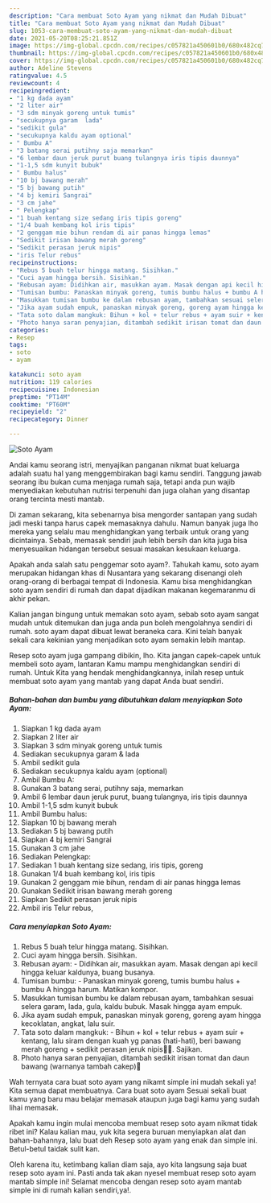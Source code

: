 ```yaml
---
description: "Cara membuat Soto Ayam yang nikmat dan Mudah Dibuat"
title: "Cara membuat Soto Ayam yang nikmat dan Mudah Dibuat"
slug: 1053-cara-membuat-soto-ayam-yang-nikmat-dan-mudah-dibuat
date: 2021-05-20T08:25:21.851Z
image: https://img-global.cpcdn.com/recipes/c057821a450601b0/680x482cq70/soto-ayam-foto-resep-utama.jpg
thumbnail: https://img-global.cpcdn.com/recipes/c057821a450601b0/680x482cq70/soto-ayam-foto-resep-utama.jpg
cover: https://img-global.cpcdn.com/recipes/c057821a450601b0/680x482cq70/soto-ayam-foto-resep-utama.jpg
author: Adeline Stevens
ratingvalue: 4.5
reviewcount: 4
recipeingredient:
- "1 kg dada ayam"
- "2 liter air"
- "3 sdm minyak goreng untuk tumis"
- "secukupnya garam  lada"
- "sedikit gula"
- "secukupnya kaldu ayam optional"
- " Bumbu A"
- "3 batang serai putihny saja memarkan"
- "6 lembar daun jeruk purut buang tulangnya iris tipis daunnya"
- "1-1,5 sdm kunyit bubuk"
- " Bumbu halus"
- "10 bj bawang merah"
- "5 bj bawang putih"
- "4 bj kemiri Sangrai"
- "3 cm jahe"
- " Pelengkap"
- "1 buah kentang size sedang iris tipis goreng"
- "1/4 buah kembang kol iris tipis"
- "2 genggam mie bihun rendam di air panas hingga lemas"
- "Sedikit irisan bawang merah goreng"
- "Sedikit perasan jeruk nipis"
- "iris Telur rebus"
recipeinstructions:
- "Rebus 5 buah telur hingga matang. Sisihkan."
- "Cuci ayam hingga bersih. Sisihkan."
- "Rebusan ayam: Didihkan air, masukkan ayam. Masak dengan api kecil hingga keluar kaldunya, buang busanya."
- "Tumisan bumbu: Panaskan minyak goreng, tumis bumbu halus + bumbu A hingga harum. Matikan kompor."
- "Masukkan tumisan bumbu ke dalam rebusan ayam, tambahkan sesuai selera garam, lada, gula, kaldu bubuk. Masak hingga ayam empuk."
- "Jika ayam sudah empuk, panaskan minyak goreng, goreng ayam hingga kecoklatan, angkat, lalu suir."
- "Tata soto dalam mangkuk: Bihun + kol + telur rebus + ayam suir + kentang, lalu siram dengan kuah yg panas (hati-hati), beri bawang merah goreng + sedikit perasan jeruk nipis🤤🤤. Sajikan."
- "Photo hanya saran penyajian, ditambah sedikit irisan tomat dan daun bawang (warnanya tambah cakep)🤩"
categories:
- Resep
tags:
- soto
- ayam

katakunci: soto ayam 
nutrition: 119 calories
recipecuisine: Indonesian
preptime: "PT14M"
cooktime: "PT60M"
recipeyield: "2"
recipecategory: Dinner

---
```



![Soto Ayam](https://img-global.cpcdn.com/recipes/c057821a450601b0/680x482cq70/soto-ayam-foto-resep-utama.jpg)

Andai kamu seorang istri, menyajikan panganan nikmat buat keluarga adalah suatu hal yang menggembirakan bagi kamu sendiri. Tanggung jawab seorang ibu bukan cuma menjaga rumah saja, tetapi anda pun wajib menyediakan kebutuhan nutrisi terpenuhi dan juga olahan yang disantap orang tercinta mesti mantab.

Di zaman  sekarang, kita sebenarnya bisa mengorder santapan yang sudah jadi meski tanpa harus capek memasaknya dahulu. Namun banyak juga lho mereka yang selalu mau menghidangkan yang terbaik untuk orang yang dicintainya. Sebab, memasak sendiri jauh lebih bersih dan kita juga bisa menyesuaikan hidangan tersebut sesuai masakan kesukaan keluarga. 



Apakah anda salah satu penggemar soto ayam?. Tahukah kamu, soto ayam merupakan hidangan khas di Nusantara yang sekarang disenangi oleh orang-orang di berbagai tempat di Indonesia. Kamu bisa menghidangkan soto ayam sendiri di rumah dan dapat dijadikan makanan kegemaranmu di akhir pekan.

Kalian jangan bingung untuk memakan soto ayam, sebab soto ayam sangat mudah untuk ditemukan dan juga anda pun boleh mengolahnya sendiri di rumah. soto ayam dapat dibuat lewat beraneka cara. Kini telah banyak sekali cara kekinian yang menjadikan soto ayam semakin lebih mantap.

Resep soto ayam juga gampang dibikin, lho. Kita jangan capek-capek untuk membeli soto ayam, lantaran Kamu mampu menghidangkan sendiri di rumah. Untuk Kita yang hendak menghidangkannya, inilah resep untuk membuat soto ayam yang mantab yang dapat Anda buat sendiri.

<!--inarticleads1-->

##### Bahan-bahan dan bumbu yang dibutuhkan dalam menyiapkan Soto Ayam:

1. Siapkan 1 kg dada ayam
1. Siapkan 2 liter air
1. Siapkan 3 sdm minyak goreng untuk tumis
1. Sediakan secukupnya garam &amp; lada
1. Ambil sedikit gula
1. Sediakan secukupnya kaldu ayam (optional)
1. Ambil  Bumbu A:
1. Gunakan 3 batang serai, putihny saja, memarkan
1. Ambil 6 lembar daun jeruk purut, buang tulangnya, iris tipis daunnya
1. Ambil 1-1,5 sdm kunyit bubuk
1. Ambil  Bumbu halus:
1. Siapkan 10 bj bawang merah
1. Sediakan 5 bj bawang putih
1. Siapkan 4 bj kemiri Sangrai
1. Gunakan 3 cm jahe
1. Sediakan  Pelengkap:
1. Sediakan 1 buah kentang size sedang, iris tipis, goreng
1. Gunakan 1/4 buah kembang kol, iris tipis
1. Gunakan 2 genggam mie bihun, rendam di air panas hingga lemas
1. Gunakan Sedikit irisan bawang merah goreng
1. Siapkan Sedikit perasan jeruk nipis
1. Ambil iris Telur rebus,




<!--inarticleads2-->

##### Cara menyiapkan Soto Ayam:

1. Rebus 5 buah telur hingga matang. Sisihkan.
1. Cuci ayam hingga bersih. Sisihkan.
1. Rebusan ayam: - Didihkan air, masukkan ayam. Masak dengan api kecil hingga keluar kaldunya, buang busanya.
1. Tumisan bumbu: - Panaskan minyak goreng, tumis bumbu halus + bumbu A hingga harum. Matikan kompor.
1. Masukkan tumisan bumbu ke dalam rebusan ayam, tambahkan sesuai selera garam, lada, gula, kaldu bubuk. Masak hingga ayam empuk.
1. Jika ayam sudah empuk, panaskan minyak goreng, goreng ayam hingga kecoklatan, angkat, lalu suir.
1. Tata soto dalam mangkuk: - Bihun + kol + telur rebus + ayam suir + kentang, lalu siram dengan kuah yg panas (hati-hati), beri bawang merah goreng + sedikit perasan jeruk nipis🤤🤤. Sajikan.
1. Photo hanya saran penyajian, ditambah sedikit irisan tomat dan daun bawang (warnanya tambah cakep)🤩




Wah ternyata cara buat soto ayam yang nikamt simple ini mudah sekali ya! Kita semua dapat membuatnya. Cara buat soto ayam Sesuai sekali buat kamu yang baru mau belajar memasak ataupun juga bagi kamu yang sudah lihai memasak.

Apakah kamu ingin mulai mencoba membuat resep soto ayam nikmat tidak ribet ini? Kalau kalian mau, yuk kita segera buruan menyiapkan alat dan bahan-bahannya, lalu buat deh Resep soto ayam yang enak dan simple ini. Betul-betul taidak sulit kan. 

Oleh karena itu, ketimbang kalian diam saja, ayo kita langsung saja buat resep soto ayam ini. Pasti anda tak akan nyesel membuat resep soto ayam mantab simple ini! Selamat mencoba dengan resep soto ayam mantab simple ini di rumah kalian sendiri,ya!.

